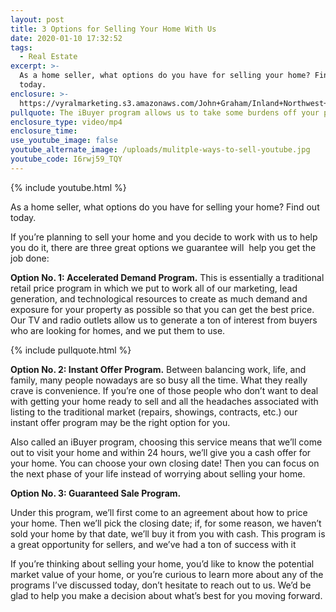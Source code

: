 ```yaml
---
layout: post
title: 3 Options for Selling Your Home With Us
date: 2020-01-10 17:32:52
tags:
  - Real Estate
excerpt: >-
  As a home seller, what options do you have for selling your home? Find out
  today.
enclosure: >-
  https://vyralmarketing.s3.amazonaws.com/John+Graham/Inland+Northwest+Real+Estate-+Selling+options+02.mp4
pullquote: The iBuyer program allows us to take some burdens off your plate.
enclosure_type: video/mp4
enclosure_time:
use_youtube_image: false
youtube_alternate_image: /uploads/mulitple-ways-to-sell-youtube.jpg
youtube_code: I6rwj59_TQY
---
```


{% include youtube.html %}

As a home seller, what options do you have for selling your home? Find out today.

If you’re planning to sell your home and you decide to work with us to help you do it, there are three great options we guarantee will&nbsp; help you get the job done:

**Option No. 1: Accelerated Demand Program.** This is essentially a traditional retail price program in which we put to work all of our marketing, lead generation, and technological resources to create as much demand and exposure for your property as possible so that you can get the best price. Our TV and radio outlets allow us to generate a ton of interest from buyers who are looking for homes, and we put them to use.

{% include pullquote.html %}

**Option No. 2: Instant Offer Program.** Between balancing work, life, and family, many people nowadays are so busy all the time. What they really crave is convenience. If you’re one of those people who don’t want to deal with getting your home ready to sell and all the headaches associated with listing to the traditional market (repairs, showings, contracts, etc.) our instant offer program may be the right option for you.

Also called an iBuyer program, choosing this service means that we’ll come out to visit your home and within 24 hours, we’ll give you a cash offer for your home. You can choose your own closing date\! Then you can focus on the next phase of your life instead of worrying about selling your home.&nbsp;

**Option No. 3: Guaranteed Sale Program.**

Under this program, we’ll first come to an agreement about how to price your home. Then we’ll pick the closing date; if, for some reason, we haven’t sold your home by that date, we’ll buy it from you with cash. This program is a great opportunity for sellers, and we’ve had a ton of success with it

If you’re thinking about selling your home, you’d like to know the potential market value of your home, or you’re curious to learn more about any of the programs I’ve discussed today, don’t hesitate to reach out to us. We’d be glad to help you make a decision about what’s best for you moving forward.

&nbsp;